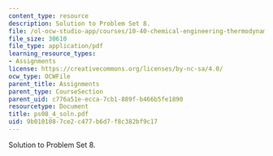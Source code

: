 ```yaml
---
content_type: resource
description: Solution to Problem Set 8.
file: /ol-ocw-studio-app/courses/10-40-chemical-engineering-thermodynamics-fall-2003/9b0101087ce2c477b6d7f8c382bf9c17_ps08_4_soln.pdf
file_size: 30610
file_type: application/pdf
learning_resource_types:
- Assignments
license: https://creativecommons.org/licenses/by-nc-sa/4.0/
ocw_type: OCWFile
parent_title: Assignments
parent_type: CourseSection
parent_uid: c776a51e-ecca-7cb1-889f-b466b5fe1890
resourcetype: Document
title: ps08_4_soln.pdf
uid: 9b010108-7ce2-c477-b6d7-f8c382bf9c17
---
```

Solution to Problem Set 8.